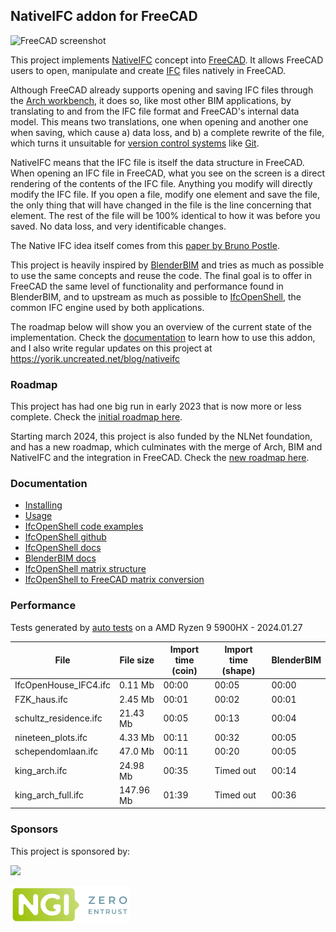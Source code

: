## NativeIFC addon for FreeCAD

![FreeCAD screenshot](doc/images/main.jpg)

This project implements [NativeIFC](https://github.com/brunopostle/ifcmerge/blob/main/docs/whitepaper.rst) concept into [FreeCAD](https://freecad.org). It allows FreeCAD users to open, manipulate and create [IFC](https://en.wikipedia.org/wiki/Industry_Foundation_Classes) files natively in FreeCAD.

Although FreeCAD already supports opening and saving IFC files through the [Arch workbench](https://wiki.freecad.org/Arch_Workbench), it does so, like most other BIM applications, by translating to and from the IFC file format and FreeCAD's internal data model. This means two translations, one when opening and another one when saving, which cause a) data loss, and b) a complete rewrite of the file, which turns it unsuitable for [version control systems](https://en.wikipedia.org/wiki/Version_control) like [Git](https://en.wikipedia.org/wiki/Git).

NativeIFC means that the IFC file is itself the data structure in FreeCAD. When opening an IFC file in FreeCAD, what you see on the screen is a direct rendering of the contents of the IFC file. Anything you modify will directly modify the IFC file. If you open a file, modify one element and save the file, the only thing that will have changed in the file is the line concerning that element. The rest of the file will be 100% identical to how it was before you saved. No data loss, and very identificable changes.

The Native IFC idea itself comes from this [paper by Bruno Postle](https://github.com/brunopostle/ifcmerge/blob/main/docs/whitepaper.rst).

This project is heavily inspired by [BlenderBIM](https://blenderbim.org) and tries as much as possible to use the same concepts and reuse the code. The final goal is to offer in FreeCAD the same level of functionality and performance found in BlenderBIM, and to upstream as much as possible to [IfcOpenShell](https://ifcopenshell.org), the common IFC engine used by both applications.

The roadmap below will show you an overview of the current state of the implementation. Check the [documentation](doc/README.md) to learn how to use this addon, and I also write regular updates on this project at https://yorik.uncreated.net/blog/nativeifc

### Roadmap

This project has had one big run in early 2023 that is now more or less complete. Check the [initial roadmap here](docs/roadmap2023.md).

Starting march 2024, this project is also funded by the NLNet foundation, and has a new roadmap, which culminates with the merge of Arch, BIM and NativeIFC and the integration in FreeCAD. Check the [new roadmap here](docs/roadmap2024.md).

### Documentation

* [Installing](doc/installation.md)
* [Usage](doc/README.md)
* [IfcOpenShell code examples](doc/code_examples.md)
* [IfcOpenShell github](https://github.com/IfcOpenShell/IfcOpenShell)
* [IfcOpenShell docs](https://blenderbim.org/docs-python/ifcopenshell.html)
* [BlenderBIM docs](https://blenderbim.org/docs/)
* [IfcOpenShell matrix structure](https://github.com/IfcOpenShell/IfcOpenShell/issues/1440)
* [IfcOpenShell to FreeCAD matrix conversion](https://pythoncvc.net/?cat=203)

### Performance

Tests generated by [auto tests](ifc_performance_test.py) on a AMD Ryzen 9 5900HX - 2024.01.27

| File | File size | Import time (coin) | Import time (shape) | BlenderBIM |
| ---- | --------- | ------------------- | ------------------ | ---------- |
| IfcOpenHouse_IFC4.ifc | 0.11 Mb | 00:00 | 00:05 | 00:00 |
| FZK_haus.ifc | 2.45 Mb | 00:01 | 00:02 | 00:01 |
| schultz_residence.ifc | 21.43 Mb | 00:05 | 00:13 | 00:04 |
| nineteen_plots.ifc | 4.33 Mb | 00:11 | 00:32 | 00:05 |
| schependomlaan.ifc | 47.0 Mb | 00:11 | 00:20 | 00:05 |
| king_arch.ifc | 24.98 Mb | 00:35 | Timed out | 00:14 |
| king_arch_full.ifc | 147.96 Mb | 01:39 | Timed out | 00:36 |

### Sponsors

This project is sponsored by:

[![](doc/images/otfn-logo.png)](https://opentoolchain-foundation.org/) <div style="width: 60px;"></div> [![](doc/images/ngi0-logo.png)](https://nlnet.nl/project/FreeCAD-IFC/)
